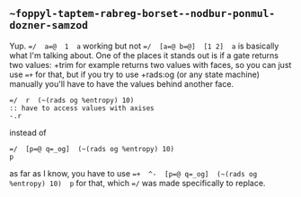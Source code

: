 ## `~foppyl-taptem-rabreg-borset--nodbur-ponmul-dozner-samzod`
Yup. `=/  a=@  1  a` working but not `=/  [a=@ b=@]  [1 2]  a` is basically what I'm talking about. One of the places it stands out is if a gate returns two values: +trim for example returns two values with faces, so you can just use `=+` for that, but if you try to use +rads:og (or any state machine) manually you'll have to have the values behind another face.

```
=/  r  (~(rads og %entropy) 10)
:: have to access values with axises
-.r
```

instead of

```
=/  [p=@ q=_og]  (~(rads og %entropy) 10)
p
```

as far as I know, you have to use `=+  ^-  [p=@ q=_og]  (~(rads og %entropy) 10)  p` for that, which `=/` was made specifically to replace.
